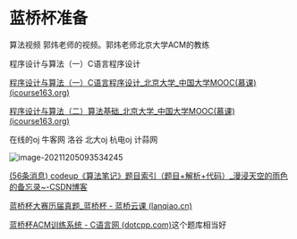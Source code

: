 # 蓝桥杯准备

算法视频 郭炜老师的视频。郭炜老师北京大学ACM的教练

程序设计与算法（一）C语言程序设计

 [程序设计与算法（一）C语言程序设计_北京大学_中国大学MOOC(慕课) (icourse163.org)](https://www.icourse163.org/course/PKU-1001553023?from=searchPage)

[程序设计与算法（二）算法基础_北京大学_中国大学MOOC(慕课) (icourse163.org)](https://www.icourse163.org/course/PKU-1001894005?from=searchPage)



在线的oj 牛客网 洛谷 北大oj 杭电oj 计蒜网

![image-20211205093534245](C:\Users\Lee\AppData\Roaming\Typora\typora-user-images\image-20211205093534245.png)

[(56条消息) codeup《算法笔记》题目索引（题目+解析+代码）_漫浸天空的雨色的备忘录~-CSDN博客](https://blog.csdn.net/a845717607/article/details/89607849?ops_request_misc=%7B%22request%5Fid%22%3A%22163884745316780271591136%22%2C%22scm%22%3A%2220140713.130102334.pc%5Fall.%22%7D&request_id=163884745316780271591136&biz_id=0&utm_medium=distribute.pc_search_result.none-task-blog-2~all~first_rank_ecpm_v1~hot_rank-4-89607849.first_rank_v2_pc_rank_v29&utm_term=算法笔记&spm=1018.2226.3001.4187)

[蓝桥杯大赛历届真题_蓝桥杯 - 蓝桥云课 (lanqiao.cn)](https://www.lanqiao.cn/courses/2786)

[蓝桥杯ACM训练系统 - C语言网 (dotcpp.com)](https://www.dotcpp.com/oj/problemset.html)这个题库相当好


